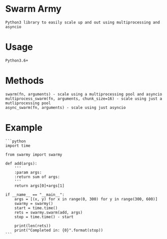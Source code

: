 # Swarm Army

    Python3 library to easily scale up and out using multiprocessing and asyncio

# Usage

    Python3.6+

# Methods

    swarm(fn, arguments) - scale using a multiprocessing pool and asyncio
    multiprocess_swarm(fn, arguments, chunk_size=16) - scale using just a mutliprocessing pool
    async_swarm(fn, arguments) - scale using just asyncio

# Example

    ```python
    import time

    from swarmy import swarmy

    def add(args):
        '''
        :param args:
        :return sum of args:
        '''
        return args[0]+args[1]

    if __name__ == "__main__":
        args = [(x, y) for x in range(0, 300) for y in range(300, 600)]
        swarmy = swarmy()
        start = time.time()
        rets = swarmy.swarm(add, args)
        stop = time.time() - start

        print(len(rets))
        print("Completed in: {0}".format(stop))
    ```